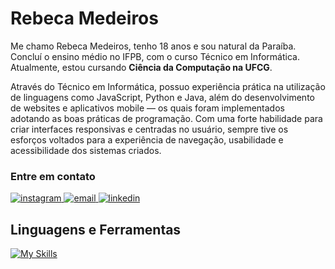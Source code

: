 # Rebeca Medeiros 

Me chamo Rebeca Medeiros, tenho 18 anos e sou natural da Paraíba. Concluí o ensino médio no IFPB, com o curso Técnico em Informática. Atualmente, estou cursando **Ciência da Computação na UFCG**. 

Através do Técnico em Informática, possuo experiência prática na utilização de linguagens como JavaScript, Python e Java, além do desenvolvimento de websites e aplicativos mobile — os quais foram implementados adotando as boas práticas de programação. Com uma forte habilidade para criar interfaces responsivas e centradas no usuário, sempre tive os esforços voltados para a experiência de navegação, usabilidade e acessibilidade dos sistemas criados.

### Entre em contato

<p align="left">
    <a href="https://www.instagram.com/rebecamdrs/">
        <img alt="instagram" title="Siga-me no Instagram" src="https://img.shields.io/badge/-instagram-242938?style=for-the-badge&logo=instagram&logoColor=FFFFFF"/>
    </a>
    <a href="https://mail.google.com/mail/u/0/?tab=rm&ogbl#inbox?compose=GTvVlcSHvbCJztFdnxPXmKktfVnWbfhbWTftzDhNmZBSzsKCQvnSDGHtVNRkdkDGmqGHsvRvbkftB">
        <img alt="email" title="E-mail" src="https://img.shields.io/badge/-Gmail-242938?style=for-the-badge&logo=gmail&logoColor=FFFFFF"/>
    </a>
    <a href="https://www.linkedin.com/in/rebecamedeirossilva/">
        <img alt="linkedin" title="Siga-me no LinkedIn" src="https://img.shields.io/badge/-linkedin-FFFFFF?style=for-the-badge&logo=&logoColor=e4308d"/>
    </a>
</p>


## Linguagens e Ferramentas

[![My Skills](https://skillicons.dev/icons?i=html,css,js,python,php,java,mysql,androidstudio,vscode,figma)](https://skillicons.dev)
